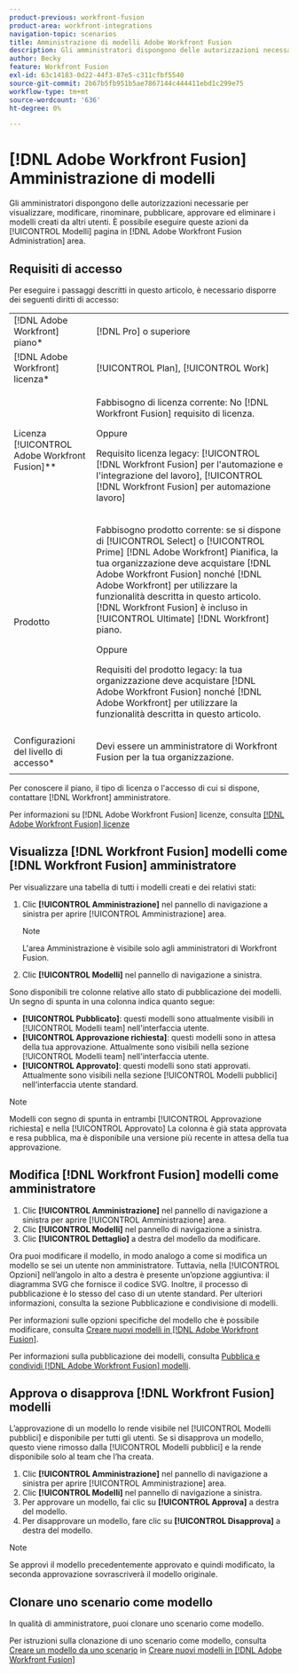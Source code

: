 ```yaml
---
product-previous: workfront-fusion
product-area: workfront-integrations
navigation-topic: scenarios
title: Amministrazione di modelli Adobe Workfront Fusion
description: Gli amministratori dispongono delle autorizzazioni necessarie per visualizzare, modificare, rinominare, pubblicare, approvare ed eliminare i modelli creati da altri utenti. È possibile eseguire queste azioni da [!UICONTROL Modelli] pagina in [!DNL Adobe Workfront Fusion Administration] area.
author: Becky
feature: Workfront Fusion
exl-id: 63c14183-0d22-44f3-87e5-c311cfbf5540
source-git-commit: 2b67b5fb951b5ae7867144c444411ebd1c299e75
workflow-type: tm+mt
source-wordcount: '636'
ht-degree: 0%

---
```


# [!DNL Adobe Workfront Fusion] Amministrazione di modelli

Gli amministratori dispongono delle autorizzazioni necessarie per visualizzare, modificare, rinominare, pubblicare, approvare ed eliminare i modelli creati da altri utenti. È possibile eseguire queste azioni da [!UICONTROL Modelli] pagina in [!DNL Adobe Workfront Fusion Administration] area.

## Requisiti di accesso

Per eseguire i passaggi descritti in questo articolo, è necessario disporre dei seguenti diritti di accesso:

<table style="table-layout:auto"> 
 <col> 
 <col> 
 <tbody> 
  <tr> 
    <td role="rowheader">[!DNL Adobe Workfront] piano*</td> 
   <td> <p>[!DNL Pro] o superiore</p> </td> 
  </tr>
   <tr data-mc-conditions="QuicksilverOrClassic.Draft mode"> 
    <td role="rowheader">[!DNL Adobe Workfront] licenza*</td> 
    <td> <p>[!UICONTROL Plan], [!UICONTROL Work]</p> </td> 
   </tr>
  <tr> 
   <td role="rowheader">Licenza [!UICONTROL Adobe Workfront Fusion]**</td> 
  <td>
   <p>Fabbisogno di licenza corrente: No [!DNL Workfront Fusion] requisito di licenza.</p>
   <p>Oppure</p>
   <p>Requisito licenza legacy: [!UICONTROL [!DNL Workfront Fusion] per l'automazione e l'integrazione del lavoro], [!UICONTROL [!DNL Workfront Fusion] per automazione lavoro]</p>
   </td>  
  </tr> 
  <tr> 
   <td role="rowheader">Prodotto</td> 
   <td>
   <p>Fabbisogno prodotto corrente: se si dispone di [!UICONTROL Select] o [!UICONTROL Prime] [!DNL Adobe Workfront] Pianifica, la tua organizzazione deve acquistare [!DNL Adobe Workfront Fusion] nonché [!DNL Adobe Workfront] per utilizzare la funzionalità descritta in questo articolo. [!DNL Workfront Fusion] è incluso in [!UICONTROL Ultimate] [!DNL Workfront] piano.</p>
   <p>Oppure</p>
   <p>Requisiti del prodotto legacy: la tua organizzazione deve acquistare [!DNL Adobe Workfront Fusion] nonché [!DNL Adobe Workfront] per utilizzare la funzionalità descritta in questo articolo.</p>
   </td> 
  </tr> 
  <tr data-mc-conditions=""> 
   <td role="rowheader">Configurazioni del livello di accesso*</td> 
   <td> <p>Devi essere un amministratore di Workfront Fusion per la tua organizzazione.</p> </td> 
  </tr> 
 </tbody> 
</table>

Per conoscere il piano, il tipo di licenza o l&#39;accesso di cui si dispone, contattare [!DNL Workfront] amministratore.

Per informazioni su [!DNL Adobe Workfront Fusion] licenze, consulta [[!DNL Adobe Workfront Fusion] licenze](../../../workfront-fusion/get-started/license-automation-vs-integration.md)

## Visualizza [!DNL Workfront Fusion] modelli come [!DNL Workfront Fusion] amministratore

Per visualizzare una tabella di tutti i modelli creati e dei relativi stati:

1. Clic **[!UICONTROL Amministrazione]** nel pannello di navigazione a sinistra per aprire [!UICONTROL Amministrazione] area.

   >[!NOTE]
   >
   >L&#39;area Amministrazione è visibile solo agli amministratori di Workfront Fusion.

1. Clic **[!UICONTROL Modelli]** nel pannello di navigazione a sinistra.

Sono disponibili tre colonne relative allo stato di pubblicazione dei modelli. Un segno di spunta in una colonna indica quanto segue:

* **[!UICONTROL Pubblicato]**: questi modelli sono attualmente visibili in [!UICONTROL Modelli team] nell&#39;interfaccia utente.
* **[!UICONTROL Approvazione richiesta]**: questi modelli sono in attesa della tua approvazione. Attualmente sono visibili nella sezione [!UICONTROL Modelli team] nell&#39;interfaccia utente.
* **[!UICONTROL Approvato]**: questi modelli sono stati approvati. Attualmente sono visibili nella sezione [!UICONTROL Modelli pubblici] nell’interfaccia utente standard.

>[!NOTE]
>
>Modelli con segno di spunta in entrambi [!UICONTROL Approvazione richiesta] e nella [!UICONTROL Approvato] La colonna è già stata approvata e resa pubblica, ma è disponibile una versione più recente in attesa della tua approvazione.

## Modifica [!DNL Workfront Fusion] modelli come amministratore

1. Clic **[!UICONTROL Amministrazione]** nel pannello di navigazione a sinistra per aprire [!UICONTROL Amministrazione] area.
1. Clic **[!UICONTROL Modelli]** nel pannello di navigazione a sinistra.
1. Clic **[!UICONTROL Dettaglio]** a destra del modello da modificare.

Ora puoi modificare il modello, in modo analogo a come si modifica un modello se sei un utente non amministratore. Tuttavia, nella [!UICONTROL Opzioni] nell’angolo in alto a destra è presente un’opzione aggiuntiva: il diagramma SVG che fornisce il codice SVG. Inoltre, il processo di pubblicazione è lo stesso del caso di un utente standard. Per ulteriori informazioni, consulta la sezione Pubblicazione e condivisione di modelli.

Per informazioni sulle opzioni specifiche del modello che è possibile modificare, consulta [Creare nuovi modelli in [!DNL Adobe Workfront Fusion]](../../../workfront-fusion/scenarios/templates/create-new-fusion-templates.md).

Per informazioni sulla pubblicazione dei modelli, consulta [Pubblica e condividi [!DNL Adobe Workfront Fusion] modelli](../../../workfront-fusion/scenarios/templates/publish-and-share-fusion-templates.md).

## Approva o disapprova [!DNL Workfront Fusion] modelli

L’approvazione di un modello lo rende visibile nel [!UICONTROL Modelli pubblici] e disponibile per tutti gli utenti. Se si disapprova un modello, questo viene rimosso dalla [!UICONTROL Modelli pubblici] e la rende disponibile solo al team che l’ha creata.

1. Clic **[!UICONTROL Amministrazione]** nel pannello di navigazione a sinistra per aprire [!UICONTROL Amministrazione] area.
1. Clic **[!UICONTROL Modelli]** nel pannello di navigazione a sinistra.
1. Per approvare un modello, fai clic su **[!UICONTROL Approva]** a destra del modello.
1. Per disapprovare un modello, fare clic su **[!UICONTROL Disapprova]** a destra del modello.

>[!NOTE]
>
>Se approvi il modello precedentemente approvato e quindi modificato, la seconda approvazione sovrascriverà il modello originale.

## Clonare uno scenario come modello

In qualità di amministratore, puoi clonare uno scenario come modello.

Per istruzioni sulla clonazione di uno scenario come modello, consulta [Creare un modello da uno scenario](../../../workfront-fusion/scenarios/templates/create-new-fusion-templates.md#create-a-template-from-a-scenario) in [Creare nuovi modelli in [!DNL Adobe Workfront Fusion]](../../../workfront-fusion/scenarios/templates/create-new-fusion-templates.md)
